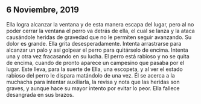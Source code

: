 ## 6 Noviembre, 2019 

Ella logra alcanzar la ventana y de esta manera escapa del lugar, pero al no poder cerrar la ventana el perro va detrás de ella, el cual se lanza y la ataca causándole heridas de gravedad que no le permiten seguir avanzando. Su dolor es grande. Ella grita desesperadamente. Intenta arrastrarse para alcanzar un palo y así golpear el perro para quitárselo de encima. Intenta una y otra vez fracasando en su lucha. El perro está rabioso y no se quita de encima, cuando de pronto aparece un campesino que pasaba por el lugar. Este lleva, para la suerte de Ella, una escopeta, y al ver el estado rabioso del perro le dispara matándolo de una vez. Él se acerca a la muchacha para intentar auxiliarla, la revisa y nota que las heridas son graves, y aunque hace su mayor intento por evitar lo peor. Ella fallece desangrada en sus brazos.
